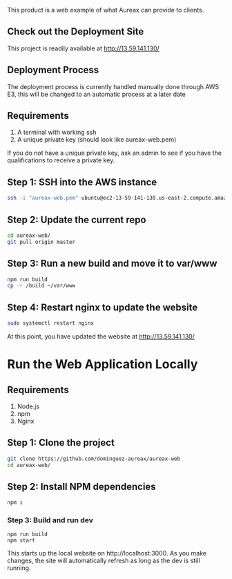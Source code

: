This product is a web example of what Aureax can provide to clients.

## Check out the Deployment Site

This project is readily available at http://13.59.141.130/

## Deployment Process

The deployment process is currently handled manually done through AWS E3, this will be changed to an automatic process at a later date

## Requirements

1. A terminal with working ssh
2. A unique private key (should look like aureax-web.pem)

If you do not have a unique private key, ask an admin to see if you have the qualifications to receive a private key.

## Step 1: SSH into the AWS instance

```sh
ssh -i "aureax-web.pem" ubuntu@ec2-13-59-141-130.us-east-2.compute.amazonaws.com
```

## Step 2: Update the current repo

```sh
cd aureax-web/
git pull origin master
```

## Step 3: Run a new build and move it to var/www

```sh
npm run build
cp -r /build ~/var/www
```

## Step 4: Restart nginx to update the website

```sh
sudo systemctl restart nginx
```

At this point, you have updated the website at http://13.59.141.130/

# Run the Web Application Locally

## Requirements

1. Node.js
2. npm
3. Nginx

## Step 1: Clone the project

```sh
git clone https://github.com/dominguez-aureax/aureax-web
cd aureax-web/
```

## Step 2: Install NPM dependencies

```sh
npm i
```

### Step 3: Build and run dev

```
npm run build
npm start
```

This starts up the local website on http://localhost:3000. As you make changes, the site will automatically refresh as long as the dev is still running.
